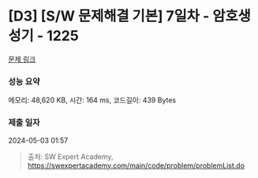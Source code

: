 # [D3] [S/W 문제해결 기본] 7일차 - 암호생성기 - 1225 

[문제 링크](https://swexpertacademy.com/main/code/problem/problemDetail.do?contestProbId=AV14uWl6AF0CFAYD) 

### 성능 요약

메모리: 48,620 KB, 시간: 164 ms, 코드길이: 439 Bytes

### 제출 일자

2024-05-03 01:57



> 출처: SW Expert Academy, https://swexpertacademy.com/main/code/problem/problemList.do